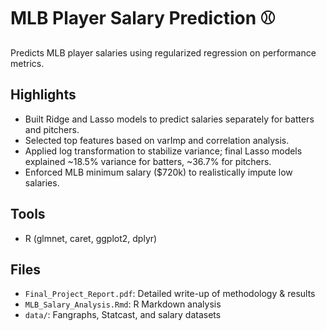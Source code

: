 # MLB Player Salary Prediction ⚾️

Predicts MLB player salaries using regularized regression on performance metrics.

## Highlights
- Built Ridge and Lasso models to predict salaries separately for batters and pitchers.
- Selected top features based on varImp and correlation analysis.
- Applied log transformation to stabilize variance; final Lasso models explained ~18.5% variance for batters, ~36.7% for pitchers.
- Enforced MLB minimum salary ($720k) to realistically impute low salaries.

## Tools
- R (glmnet, caret, ggplot2, dplyr)

## Files
- `Final_Project_Report.pdf`: Detailed write-up of methodology & results
- `MLB_Salary_Analysis.Rmd`: R Markdown analysis
- `data/`: Fangraphs, Statcast, and salary datasets
